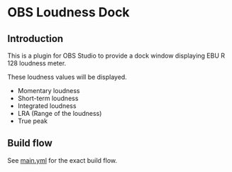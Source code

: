 # OBS Loudness Dock

## Introduction

This is a plugin for OBS Studio to provide a dock window displaying EBU R 128 loudness meter.

These loudness values will be displayed.
- Momentary loudness
- Short-term loudness
- Integrated loudness
- LRA (Range of the loudness)
- True peak

## Build flow
See [main.yml](.github/workflows/main.yml) for the exact build flow.

